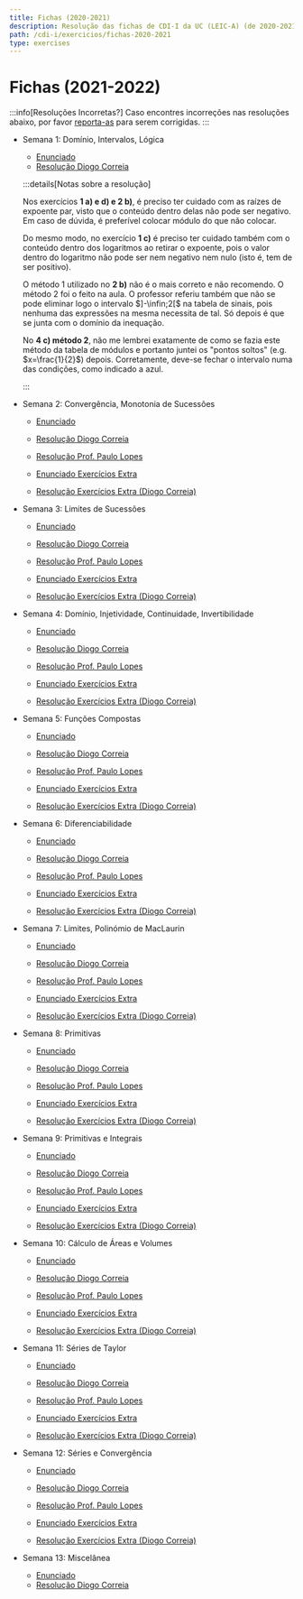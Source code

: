 ```yaml
---
title: Fichas (2020-2021)
description: Resolução das fichas de CDI-I da UC (LEIC-A) (de 2020-2021).
path: /cdi-i/exercicios/fichas-2020-2021
type: exercises
---
```


# Fichas (2021-2022)

:::info[Resoluções Incorretas?]
Caso encontres incorreções nas resoluções abaixo, por favor
[reporta-as](https://github.com/diogotcorreia/resumos-leic/issues/new/choose)
para serem corrigidas.
:::

- Semana 1: Domínio, Intervalos, Lógica

  - [Enunciado](https://drive.google.com/file/d/1IVMZOojlnJJ79NKGDmvqkKylwtTyFNMd/view)
  - [Resolução Diogo Correia](https://drive.google.com/file/d/15ZhY4S3tSrYGSUptlUQQ4RqQM1UL2mod/view)

  :::details[Notas sobre a resolução]

  Nos exercícios **1 a) e d) e 2 b)**, é preciso ter cuidado com as raízes de expoente par, visto que o conteúdo dentro delas não pode ser negativo. Em caso de dúvida, é preferível colocar módulo do que não colocar.

  Do mesmo modo, no exercício **1 c)** é preciso ter cuidado também com o conteúdo dentro dos logaritmos ao retirar o expoente, pois o valor dentro do logaritmo não pode ser nem negativo nem nulo (isto é, tem de ser positivo).

  O método 1 utilizado no **2 b)** não é o mais correto e não recomendo. O método 2 foi o feito na aula. O professor referiu também que não se pode eliminar logo o intervalo $]-\infin;2[$ na tabela de sinais, pois nenhuma das expressões na mesma necessita de tal. Só depois é que se junta com o domínio da inequação.

  No **4 c) método 2**, não me lembrei exatamente de como se fazia este método da tabela de módulos e portanto juntei os "pontos soltos" (e.g. $x=\frac{1}{2}$) depois. Corretamente, deve-se fechar o intervalo numa das condições, como indicado a azul.

  :::

- Semana 2: Convergência, Monotonia de Sucessões

  - [Enunciado](https://drive.google.com/file/d/1zVr-KESUkcaGykBCwmL9qYhs8NFlgSr5/view)
  - [Resolução Diogo Correia](https://drive.google.com/file/d/1aD8PxaLFXj1ue6epUJzGvDhoM52mAC-G/view)
  - [Resolução Prof. Paulo Lopes](https://drive.google.com/file/d/1jet6iMeMKWqq0-jqPiVWIn3drzwTAuJI/view)

  - [Enunciado Exercícios Extra](https://drive.google.com/file/d/1SalsxxYbPBlRoh307ugf9JnGE4gIBtdL/view)
  - [Resolução Exercícios Extra (Diogo Correia)](https://drive.google.com/file/d/1fUc66spLbpEYl6zYjr5sC1Dk8A9554e6/view)

- Semana 3: Limites de Sucessões

  - [Enunciado](https://drive.google.com/file/d/1cWVrqMnFvr7W3K0_QIFMFZQR0iBkpLnO/view)
  - [Resolução Diogo Correia](https://drive.google.com/file/d/1Gnv4iBboOzVQBXHkXzf2skfr-2-mHdyZ/view)
  - [Resolução Prof. Paulo Lopes](https://drive.google.com/file/d/1rHPmqiW47MVcupGVyML_Zd8VS_2QTetr/view)

  - [Enunciado Exercícios Extra](https://drive.google.com/file/d/1LPF1IgTeGtsVigQv4tQkv4XIiiPKvpcj/view)
  - [Resolução Exercícios Extra (Diogo Correia)](https://drive.google.com/file/d/1OKaMQPrcFQ3ezQftA8zp8xWKE6Lcs_pL/view)

- Semana 4: Domínio, Injetividade, Continuidade, Invertibilidade

  - [Enunciado](https://drive.google.com/file/d/1_fowHxQswcRXKYDY9DSYHbg5vgyGq3uM/view)
  - [Resolução Diogo Correia](https://drive.google.com/file/d/1ynZIUivhQiMRVNmNY-79Vop10yLpBfid/view)
  - [Resolução Prof. Paulo Lopes](https://drive.google.com/file/d/1VYB9IniqhE1wk_ZP4LQJ76XKMXjyNqp5/view)

  - [Enunciado Exercícios Extra](https://drive.google.com/file/d/1GZz_5bdca-Z6XsEdRI5ztlysxq2UbA5V/view)
  - [Resolução Exercícios Extra (Diogo Correia)](https://drive.google.com/file/d/1lUCoHZF5lZ1Z7BqXn40dbR_PO7GuoayE/view)

- Semana 5: Funções Compostas

  - [Enunciado](https://drive.google.com/file/d/1lVzAd_Mp8n4twHNXCg_-TxIaqpJi_8kX/view)
  - [Resolução Diogo Correia](https://drive.google.com/file/d/1EMBOUkqvrwdrKbA35M7xrDOTjeV8SD2G/view)
  - [Resolução Prof. Paulo Lopes](https://drive.google.com/file/d/1lOk90-Z5WcdhtAkCnjwa1Fc2y8k94dgL/view)

  - [Enunciado Exercícios Extra](https://drive.google.com/file/d/1trT-T9nKYjYNIF4ei9cw8Aoseped9Nzy/view)
  - [Resolução Exercícios Extra (Diogo Correia)](https://drive.google.com/file/d/1uBkZ-KqCVbtu4DYFq_3EdR7U40GGsPv7/view)

- Semana 6: Diferenciabilidade

  - [Enunciado](https://drive.google.com/file/d/1sWGBtszrnMV9OUgEEYmHRzyGpxc1Dcd9/view)
  - [Resolução Diogo Correia](https://drive.google.com/file/d/1IrOs6q1iLzbLIMusrXK0RPCU4dC9jZty/view)
  - [Resolução Prof. Paulo Lopes](https://drive.google.com/file/d/1nP7PxYIxz1tcK986L48G_fq2dFmcqflr/view)

  - [Enunciado Exercícios Extra](https://drive.google.com/file/d/1OtqRl8VGi-tDkrMUP3uIrwiNg0KCna4S/view)
  - [Resolução Exercícios Extra (Diogo Correia)](https://drive.google.com/file/d/1H9Kv2wzh2YGqCaDmdCA47plB7j_ID6Tq/view)

- Semana 7: Limites, Polinómio de MacLaurin

  - [Enunciado](https://drive.google.com/file/d/1RDH2i9fTVdY-PGtWnUrRXgyZeDI0QcP4/view)
  - [Resolução Diogo Correia](https://drive.google.com/file/d/1tXekduFygXej4vgv9j7xXJxdsLN9RJMd/view)
  - [Resolução Prof. Paulo Lopes](https://drive.google.com/file/d/1ztwlyaL18wfpGKyLkD14P-B8I8Ybw0cs/view)

  - [Enunciado Exercícios Extra](https://drive.google.com/file/d/1deabwE9JPlqt-AbVsdvY2ITPRTLsmzMh/view)
  - [Resolução Exercícios Extra (Diogo Correia)](https://drive.google.com/file/d/1vq9CbcuXa9sxhachKTh61VkC9JfZTSve/view)

- Semana 8: Primitivas

  - [Enunciado](https://drive.google.com/file/d/14FZ_DkPftw2UcAG9SvEZqav0iIvsPADb/view)
  - [Resolução Diogo Correia](https://drive.google.com/file/d/1W31B28MCSXB-z0QuPgiM4inSQkqSHpkb/view)
  - [Resolução Prof. Paulo Lopes](https://drive.google.com/file/d/1q3APGy8GBneb_GWwC7i8t5y7mnWvlOXl/view)

  - [Enunciado Exercícios Extra](https://drive.google.com/file/d/1MsVdZVvIdzSSPsiVX65srvKiLKJEFJAk/view)
  - [Resolução Exercícios Extra (Diogo Correia)](https://drive.google.com/file/d/1qdKPJxNqgSBTOC7nz8BaQ8RB5SyxzyqP/view)

- Semana 9: Primitivas e Integrais

  - [Enunciado](https://drive.google.com/file/d/1TYxi1r1mgDqw4rybE5SV9RKOmFEawDeF/view)
  - [Resolução Diogo Correia](https://drive.google.com/file/d/1rHUTpI2EwyFdU0ko0LfSXNyd7Y62_8uJ/view)
  - [Resolução Prof. Paulo Lopes](https://drive.google.com/file/d/1uJjSN3ZIPyWrzJ8nnQ6gmpDPzayDxbUI/view)

  - [Enunciado Exercícios Extra](https://drive.google.com/file/d/1VUsNvrE9Y9ebE6tbWWNOxqnE1B3CXD4c/view)
  - [Resolução Exercícios Extra (Diogo Correia)](https://drive.google.com/file/d/1LdOBwdfsgkT8xjap-WwRwyKIBdv8vrxX/view)

- Semana 10: Cálculo de Áreas e Volumes

  - [Enunciado](https://drive.google.com/file/d/1WM-KIWvFmxXx0zT4kLSbczk-At2YhkdG/view)
  - [Resolução Diogo Correia](https://drive.google.com/file/d/1S3wNq8QDqNrkf2yV_hXV7Y3uwn9RPlf3/view)
  - [Resolução Prof. Paulo Lopes](https://drive.google.com/file/d/1tDqDFLzGJFTq99YqQSSkiYaWREbUzQJl/view)

  - [Enunciado Exercícios Extra](https://drive.google.com/file/d/1orLISn6brOSNMYRW3T-1cbsb8VoUbR4i/view)
  - [Resolução Exercícios Extra (Diogo Correia)](https://drive.google.com/file/d/1pwbUd56ufY_cd6t7Kk3zId1aVbbj_sa7/view)

- Semana 11: Séries de Taylor

  - [Enunciado](https://drive.google.com/file/d/1TOBbMUPVO_eIRsNH_3RRJU2iR2uiOQM2/view)
  - [Resolução Diogo Correia](https://drive.google.com/file/d/1PEp9RbbZN-EOhJgHwGApLG5MAHkx28-u/view)
  - [Resolução Prof. Paulo Lopes](https://drive.google.com/file/d/1jOyaiVPS-1tNC0x0DhQ-3RAj3hTQv67D/view)

  - [Enunciado Exercícios Extra](https://drive.google.com/file/d/1BEkXd38DBxW2-cfIColqe5dfwretCktP/view)
  - [Resolução Exercícios Extra (Diogo Correia)](https://drive.google.com/file/d/1kikRCXOloE6MPeeaZHdcm5b1-GR5eHak/view)

- Semana 12: Séries e Convergência

  - [Enunciado](https://drive.google.com/file/d/10dkkXzKirTLzCAHDBxXSroXj6O-ofhlB/view)
  - [Resolução Diogo Correia](https://drive.google.com/file/d/1PaEEbkEp880TnGv0nQkItwjuLEfE2Ots/view)
  - [Resolução Prof. Paulo Lopes](https://drive.google.com/file/d/1qFjwiASShfKxGUSBvB9zlxqYo_p9MkeO/view)

  - [Enunciado Exercícios Extra](https://drive.google.com/file/d/1_aM3qHmO89dEIN6sdnviymTNMecXw9bw/view)
  - [Resolução Exercícios Extra (Diogo Correia)](https://drive.google.com/file/d/1x9gbz7YgilNN0VMj_GHOKk_AywjeyLsw/view)

- Semana 13: Miscelânea

  - [Enunciado](https://drive.google.com/file/d/1ian8tneVc9rXONwPgDq4HMuWLJ6KLkwK/view)
  - [Resolução Diogo Correia](https://drive.google.com/file/d/1XLHLfSKY3fNvxuaqz2uZ4Yb179v38e3c/view)
